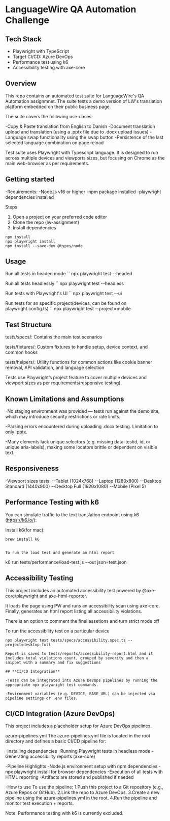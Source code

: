 # **LanguageWire QA Automation Challenge**

## **Tech Stack**

- Playwright with TypeScript
- Target CI/CD: Azure DevOps
- Performance test using k6
- Accessibility testing with axe-core

## **Overview**

This repo contains an automated test suite for LanguageWire's QA Automation assignmnet. The suite tests a demo version of LW's translation platform embedded on their public business page.

The suite covers the following use-cases:

-Copy & Paste translation from English to Danish
-Document translation upload and translation (using a .pptx file due to .docx upload issues)
-Language swap functionality using the swap button
-Persistence of the last selected language combination on page reload

Test suite uses Playwright with Typescript language. It is designed to run across multiple devices and viewports sizes, but focusing on Chrome as the main web-browser as per requirements.

## **Getting started**

-Requirements:
-Node.js v16 or higher
-npm package installed
-playwright dependencies installed

Steps

1. Open a project on your preferred code editor
2. Clone the repo (lw-assignment)
3. Install dependencies

```
npm install
npx playwright install
npm install --save-dev @types/node
```

## **Usage**

Run all tests in headed mode
``
npx playwright test --headed

Run all tests headlessly
``
npx playwright test --headless

Run tests with Playwright's UI
``
npx playwright test --ui

Run tests for an specific project(devices, can be found on playwright.config.ts)
``
npx playwright test --project=mobile

## **Test Structure**

tests/specs/: Contains the main test scenarios

tests/fixtures/: Custom fixtures to handle setup, device context, and common hooks

tests/helpers/: Utility functions for common actions like cookie banner removal, API validation, and language selection

Tests use Playwright’s project feature to cover multiple devices and viewport sizes as per requirements(responsive testing).

## **Known Limitations and Assumptions**

-No staging environment was provided — tests run against the demo site, which may introduce security restrictions or rate limits.

-Parsing errors encountered during uploading .docx testing. Limitation to only .pptx.

-Many elements lack unique selectors (e.g. missing data-testid, id, or unique aria-labels), making some locators brittle or dependent on visible text.

## **Responsiveness**

-Viewport sizes tests:
--Tablet (1024x768)
--Laptop (1280x800)
--Desktop Standard (1440x900)
--Desktop Full (1920x1080)
--Mobile (Pixel 5)

## **Performance Testing with k6**

You can simulate traffic to the text translation endpoint using k6 (https://k6.io/):

Install k6(for mac):

```
brew install k6


To run the load test and generate an html report

```

k6 run tests/performance/load-test.js --out json=test.json

## **Accessibility Testing**

This project includes an automated accessibility test powered by @axe-core/playwright and axe-html-reporter.

It loads the page using PW and runs an accessibility scan using axe-core. Finally, generates an html report listing all accessibility violations.

There is an option to comment the final assetions and turn strict mode off

To run the accessibility test on a particular device

```
npx playwright test tests/specs/accessibility.spec.ts --project=desktop-full

Report is saved to tests/reports/accessibility-report.html and it includes total violations count, grouped by severity and then a snippet with a summary and fix suggestions

## **CI/CD Integration**

-Tests can be integrated into Azure DevOps pipelines by running the appropriate npx playwright test commands.

-Environment variables (e.g. DEVICE, BASE_URL) can be injected via pipeline settings or .env files.
```

## **CI/CD Integration (Azure DevOps)**

This project includes a placeholder setup for Azure DevOps pipelines.

azure-pipelines.yml
The azure-pipelines.yml file is located in the root directory and defines a basic CI/CD pipeline for:

-Installing dependencies
-Running Playwright tests in headless mode
-Generating accessibility reports (axe-core)

-Pipeline Highlights
-Node.js environment setup with npm dependencies
-npx playwright install for browser dependencies
-Execution of all tests with HTML reporting
-Artifacts are stored and published if needed

-How to use
To use the pipeline:
1.Push this project to a Git repository (e.g., Azure Repos or GitHub).
2.Link the repo to Azure DevOps.
3.Create a new pipeline using the azure-pipelines.yml in the root.
4.Run the pipeline and monitor test execution + reports.

Note: Performance testing with k6 is currently excluded.
